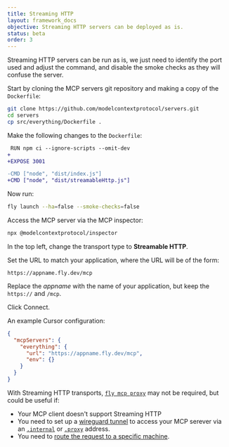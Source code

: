 ```yaml
---
title: Streaming HTTP
layout: framework_docs
objective: Streaming HTTP servers can be deployed as is.
status: beta
order: 3
---
```


Streaming HTTP servers can be run as is, we just need to identify the port used and adjust the command, and disable the smoke checks as they will confuse the server.

Start by cloning the MCP servers git repository and making a copy of the `Dockerfile`:

```sh
git clone https://github.com/modelcontextprotocol/servers.git
cd servers
cp src/everything/Dockerfile .
```

Make the following changes to the `Dockerfile`:

```diff
 RUN npm ci --ignore-scripts --omit-dev
+
+EXPOSE 3001

-CMD ["node", "dist/index.js"]
+CMD ["node", "dist/streamableHttp.js"]
```

Now run:

```sh
fly launch --ha=false --smoke-checks=false
```

Access the MCP server via the MCP inspector:

```sh
npx @modelcontextprotocol/inspector
```

In the top left, change the transport type to **Streamable HTTP**.

Set the URL to match your application, where the URL will be of the form:

```
https://appname.fly.dev/mcp
```

Replace the _appname_ with the name of your application, but keep the `https://` and `/mcp`.

Click Connect.

An example Cursor configuration:

```json
{
  "mcpServers": {
    "everything": {
      "url": "https://appname.fly.dev/mcp",
      "env": {}
    }
  }
}
```

With Streaming HTTP transports, [`fly mcp proxy`](https://fly.io/docs/flyctl/mcp-proxy/) may not be required, but could be useful if:
* Your MCP client doesn't support Streaming HTTP
* You need to set up a [wireguard tunnel](https://fly.io/docs/flyctl/proxy/) to access your MCP serever via an [`.internal`](https://fly.io/docs/networking/private-networking/) or [`.proxy`](https://fly.io/docs/networking/flycast/) address.
* You need to [route the request to a specific machine](https://fly.io/docs/networking/dynamic-request-routing/#the-fly-force-instance-id-header).